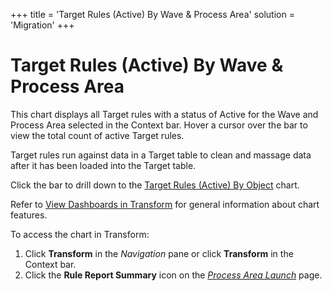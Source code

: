 +++
title = 'Target Rules (Active) By Wave & Process Area'
solution = 'Migration'
+++

# Target Rules (Active) By Wave & Process Area

This chart displays all Target rules with a status of Active for the
Wave and Process Area selected in the Context bar. Hover a cursor over
the bar to view the total count of active Target rules.

Target rules run against data in a Target table to clean and massage
data after it has been loaded into the Target table.

Click the bar to drill down to the [Target Rules (Active) By
Object](Target_Rules_Active_by_Object.htm) chart.

Refer to [View Dashboards in
Transform](View_Dashboards_in_Transform.htm) for general information
about chart features.

To access the chart in Transform:

1.  Click <span style="font-weight: bold;">Transform</span> in the
    <span style="font-style: italic;">Navigation</span> pane or click
    **Transform** in the Context bar.
2.  Click the <span style="font-weight: bold;">Rule Report
    Summary</span> icon on the *[Process Area
    Launch](../Page_Desc/Process_Area_Launch.htm)* page.
